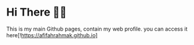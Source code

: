 # Hi There 👋🏻

This is my main Github pages, contain my web profile.
you can access it here[!https://afifahrahmak.github.io]
